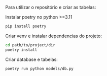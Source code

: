 Para utilizar o repositório e criar as tabelas:

Instalar poetry no python >=3.11
```bash
pip install poetry
```

Criar venv e instalar dependencias do projeto:
```bash
cd path/to/project/dir
poetry install
```

Criar database e tabelas:
```bash
poetry run python models/db.py
```
